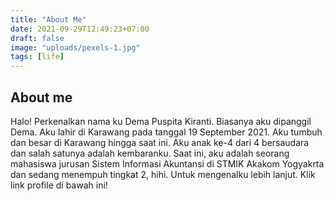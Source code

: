 ```yaml
---
title: "About Me"
date: 2021-09-29T12:49:23+07:00
draft: false
image: "uploads/pexels-1.jpg"
tags: [life]
---
```


## About me
Halo!
Perkenalkan nama ku Dema Puspita Kiranti. Biasanya aku dipanggil Dema. Aku lahir di Karawang pada tanggal 19 September 2021. Aku tumbuh dan besar di Karawang hingga saat ini. Aku anak ke-4 dari 4 bersaudara dan salah satunya adalah kembaranku. Saat ini, aku adalah seorang mahasiswa jurusan Sistem Informasi Akuntansi di STMIK Akakom Yogyakrta dan sedang menempuh tingkat 2, hihi.
Untuk mengenalku lebih lanjut. Klik link profile di bawah ini!

